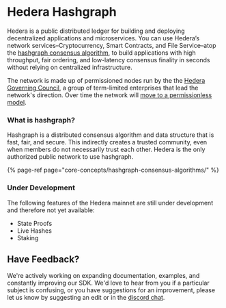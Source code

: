 # Hedera Hashgraph

Hedera is a public distributed ledger for building and deploying decentralized applications and microservices. You can use Hedera’s network services–Cryptocurrency, Smart Contracts, and File Service–atop the [hashgraph consensus algorithm](core-concepts/hashgraph-consensus-algorithms/), to build applications with high throughput, fair ordering, and low-latency consensus finality in seconds without relying on centralized infrastructure.

The network is made up of permissioned nodes run by the the [Hedera Governing Council](https://hedera.com/council), a group of term-limited enterprises that lead the network's direction. Over time the network will [move to a permissionless model](https://www.youtube.com/watch?v=QTNNYeSks-s). 

### What is hashgraph?

Hashgraph is a distributed consensus algorithm and data structure that is fast, fair, and secure. This indirectly creates a trusted community, even when members do not necessarily trust each other. Hedera is the only authorized public network to use hashgraph.

{% page-ref page="core-concepts/hashgraph-consensus-algorithms/" %}

### Under Development

The following features of the Hedera mainnet are still under development and therefore not yet available:

* State Proofs
* Live Hashes
* Staking

## Have Feedback?

We're actively working on expanding documentation, examples, and constantly improving our SDK. We'd love to hear from you if a particular subject is confusing, or you have suggestions for an improvement, please let us know by suggesting an edit or in the [discord chat](https://discordapp.com/invite/FFb9YFX).






